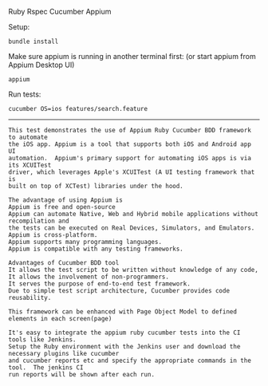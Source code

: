 Ruby
Rspec
Cucumber
Appium


Setup:
    
    bundle install

Make sure appium is running in another terminal first:
(or start appium from Appium Desktop UI)

    appium 

Run tests:

    cucumber OS=ios features/search.feature   
    
  -------------------  
    This test demonstrates the use of Appium Ruby Cucumber BDD framework to automate
    the iOS app. Appium is a tool that supports both iOS and Android app UI
    automation.  Appium's primary support for automating iOS apps is via its XCUITest 
    driver, which leverages Apple's XCUITest (A UI testing framework that is 
    built on top of XCTest) libraries under the hood.
    
    The advantage of using Appium is 
    Appium is free and open-source
    Appium can automate Native, Web and Hybrid mobile applications without recompilation and 
    the tests can be executed on Real Devices, Simulators, and Emulators.
    Appium is cross-platform.
    Appium supports many programming languages.
    Appium is compatible with any testing frameworks.
    
    Advantages of Cucumber BDD tool
    It allows the test script to be written without knowledge of any code,
    It allows the involvement of non-programmers. 
    It serves the purpose of end-to-end test framework. 
    Due to simple test script architecture, Cucumber provides code reusability.

    This framework can be enhanced with Page Object Model to defined elements in each screen(page)
        
    It's easy to integrate the appium ruby cucumber tests into the CI tools like Jenkins.
    Setup the Ruby environment with the Jenkins user and download the necessary plugins like cucumber 
    and cucumber reports etc and specify the appropriate commands in the tool.  The jenkins CI
    run reports will be shown after each run.
    
    
   
